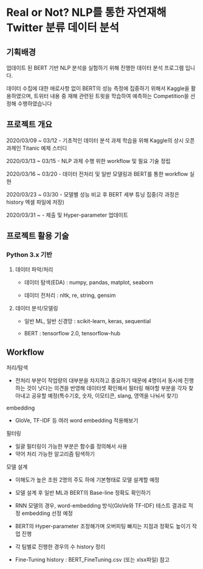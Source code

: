 # Real or Not? NLP를 통한 자연재해 Twitter 분류 데이터 분석 

## 기획배경
업데이트 된 BERT 기반 NLP 분석을 실험하기 위해 진행한 데이터 분석 프로그램 입니다.

데이터 수집에 대한 애로사항 없이 BERT의 성능 측정에 집중하기 위해서 Kaggle을 활용하였으며, 트위터 내용 중 재해 관련된 트윗을 학습하여
예측하는 Competition을 선정해 수행하였습니다

## 프로젝트 개요

2020/03/09 ~ 03/12 - 기초적인 데이터 분석 과제 학습을 위해 Kaggle의 상시 오픈 과제인 Titanic 예제 스터디

2020/03/13 ~ 03/15 - NLP 과제 수행 위한 workflow 및 필요 기술 정립

2020/03/16 ~ 03/20 - 데이터 전처리 및 일반 모델링과 BERT를 통한 workflow 실현

2020/03/23 ~ 03/30 - 모델별 성능 비교 후 BERT 세부 튜닝 집중(각 과정은 history 엑셀 파일에 저장)

2020/03/31 ~       - 제출 및 Hyper-parameter 업데이트 

## 프로젝트 활용 기술
### Python 3.x 기반

1. 데이터 파악/처리

     - 데이터 탐색(EDA) : numpy, pandas, matplot, seaborn
  
     - 데이터 전처리 : nltk, re, string, gensim
  
2. 데이터 분석/모델링

     - 일반 ML, 일반 신경망 : scikit-learn, keras, sequential
  
     - BERT : tensorflow 2.0, tensorflow-hub
     
## Workflow

처리/탐색 

- 전처리 부분이 작업량의 대부분을 차지하고 중요하기 때문에 4명이서 동시에 진행하는 것이 낫다는 의견을 반영해 데이터셋 확인해서 필터링 해야할 
  부분을 각자 찾아내고 공유할 예정(특수기호,  숫자, 이모티콘, slang, 영역을 나눠서 찾기) 

embedding

- GloVe, TF-IDF 등 여러 word embedding 적용해보기

필터링 

- 일괄 필터링이 가능한 부분은 함수를 정의해서 사용
- 약어 처리 가능한 알고리즘 탐색하기

모델 설계

- 이해도가 높은 조원 2명의 주도 하에 기본형태로 모델 설계할 예정 

- 모델 설계 후 일반 ML과 BERT의 Base-line 정확도 확인하기

- RNN 모델의 경우, word-embedding 방식(GloVe와 TF-IDF) 테스트 결과로 적정 embedding 선정 예정

- BERT의 Hyper-parameter 조정해가며 오버피팅 빠지는 지점과 정확도 높이기 작업 진행 

- 각 팀별로 진행한 경우의 수 history 정리
  
- Fine-Tuning history : BERT_FineTuning.csv (또는 xlsx파일) 참고
  

  
  
  
  
  
  
  
  
  
  



